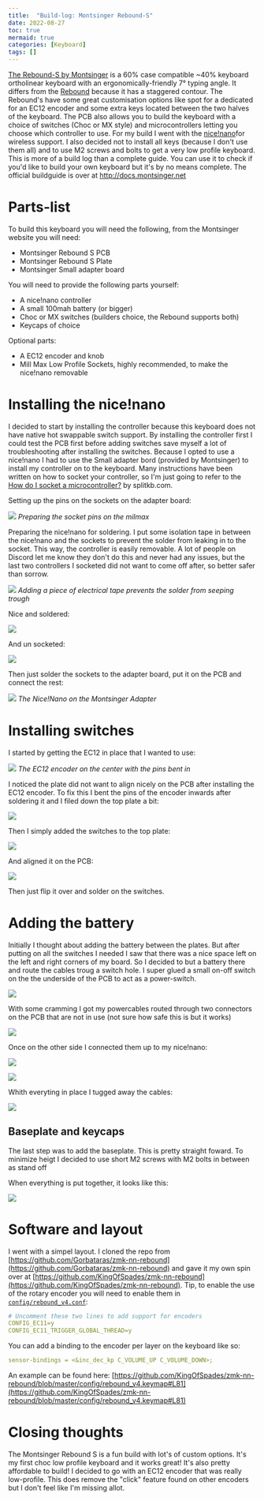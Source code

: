 ```yaml
---
title:  "Build-log: Montsinger Rebound-S"
date: 2022-08-27
toc: true
mermaid: true
categories: [Keyboard]
tags: []
---
```


[The Rebound-S by Montsinger](https://store.montsinger.net/products/rebound-s) is a 60% case compatible ~40% keyboard ortholinear keyboard with an ergonomically-friendly 7° typing angle. It differs from the [Rebound](https://store.montsinger.net/products/rebound) because it has a  staggered contour. The Rebound's have some great customisation options like spot for a dedicated for an EC12 encoder and some extra keys located between the two halves of the keyboard. The PCB also allows you to build the keyboard with a choice of switches (Choc or MX style) and microcontrollers letting you choose which controller to use.
For my build I went with the [nice!nano](https://nicekeyboards.com/nice-nano/)for wireless support. I also decided not to install all keys (because I don't use them all) and to use M2 screws and bolts to get a very low profile keyboard.
This is more of a build log than a complete guide. You can use it to check if you'd like to build your own keyboard but it's by no means complete. The official buildguide is over at http://docs.montsinger.net

# Parts-list

To build this keyboard you will need the following, from the Montsinger website you will need:

- Montsinger Rebound S PCB
- Montsinger Rebound S Plate
- Montsinger Small adapter board

You will need to provide the following parts yourself:

- A nice!nano controller
- A small 100mah battery (or bigger)
- Choc or MX switches (builders choice, the Rebound supports both)
- Keycaps of choice

Optional parts:

- A EC12 encoder and knob
- Mill Max Low Profile Sockets, highly recommended, to make the nice!nano removable 

# Installing the nice!nano

I decided to start by installing the controller because this keyboard does not have native hot swappable switch support. By installing the controller first I could test the PCB first before adding switches save myself a lot of troubleshooting after installing the switches. Because I opted to use a nice!nano I had to use the Small adapter bord (provided by Montsinger) to install my controller on to the keyboard.
Many instructions have been written on how to socket your controller, so I'm just going to refer to the [How do I socket a microcontroller?](https://docs.splitkb.com/hc/en-us/articles/360011263059) by splitkb.com.

Setting up the pins on the sockets on the adapter board:

![](/assets/images/montsinger/20220901214744.jpg)
_Preparing the socket pins on the milmax_

Preparing the nice!nano for soldering. I put some isolation tape in between the nice!nano and the sockets to prevent the solder from leaking in to the socket. This way, the controller is easily removable. A lot of people on Discord let me know they don't do this and never had any issues, but the last two controllers I socketed did not want to come off after, so better safer than sorrow.

![](/assets/images/montsinger/20220901214243.jpg)
_Adding a piece of electrical tape prevents the solder from seeping trough_

Nice and soldered:

![](/assets/images/montsinger/20220901214446.jpg)

And un socketed:

![](/assets/images/montsinger/20220901214513.jpg)

Then just solder the sockets to the adapter board, put it on the PCB and connect the rest:

![](/assets/images/montsinger/20220901214919.jpg)
_The Nice!Nano on the Montsinger Adapter_

# Installing switches

I started by getting the EC12 in place that I wanted to use:

![](/assets/images/montsinger/20220901214956.jpg)
_The EC12 encoder on the center with the pins bent in_

I noticed the plate did not want to align nicely on the PCB after installing the EC12 encoder. To fix this I bent the pins of the encoder inwards after soldering it and I filed down the top plate a bit:

![](/assets/images/montsinger/IMG_6850.jpg)

Then I simply added the switches to the top plate:

![](/assets/images/montsinger/IMG_6845.jpg)

And aligned it on the PCB:

![](/assets/images/montsinger/IMG_6848.jpg)

Then just flip it over and solder on the switches.

# Adding the battery

Initially I thought about adding the battery between the plates. But after putting on all the switches I needed I saw that there was a nice space left on the left and right corners of my board. So I decided to but a battery there and route the cables troug a switch hole. I super glued a small on-off switch on the the underside of the PCB to act as a power-switch.

![](/assets/images/montsinger/IMG_7285.jpg)

With some cramming I got my powercables routed through two connectors on the PCB that are not in use (not sure how safe this is but it works)

![](/assets/images/montsinger/IMG_7274.jpg)

Once on the other side I connected them up to my nice!nano:

![](/assets/images/montsinger/IMG_7273.jpg)

![](/assets/images/montsinger/20220901220740.jpg)

Whith everyting in place I tugged away the cables:

![](/assets/images/montsinger/IMG_7277.jpg)

## Baseplate and keycaps

The last step was to add the baseplate. This is pretty straight foward. To minimize heigt I decided to use short M2 screws with M2 bolts in between as stand off

When everything is put together, it looks like this:

![](/assets/images/montsinger/IMG_7294.jpg)

# Software and layout

I went with a simpel layout. I cloned the repo from [https://github.com/Gorbataras/zmk-nn-rebound](https://github.com/Gorbataras/zmk-nn-rebound) and gave it my own spin over at [https://github.com/KingOfSpades/zmk-nn-rebound](https://github.com/KingOfSpades/zmk-nn-rebound).
Tip, to enable the use of the rotary encoder you will need to enable them in [`config/rebound_v4.conf`](https://github.com/KingOfSpades/zmk-nn-rebound/blob/master/config/rebound_v4.conf#L4):

```yaml
# Uncomment these two lines to add support for encoders
CONFIG_EC11=y
CONFIG_EC11_TRIGGER_GLOBAL_THREAD=y
```

You can add a binding to the encoder per layer on the keyboard like so:

```yaml
sensor-bindings = <&inc_dec_kp C_VOLUME_UP C_VOLUME_DOWN>;
```

An example can be found here: [https://github.com/KingOfSpades/zmk-nn-rebound/blob/master/config/rebound_v4.keymap#L81](https://github.com/KingOfSpades/zmk-nn-rebound/blob/master/config/rebound_v4.keymap#L81)

# Closing thoughts

The Montsinger Rebound S is a fun build with lot's of custom options. It's my first choc low profile keyboard and it works great! It's also pretty affordable to build! I decided to go with an EC12 encoder that was really low-profile. This does remove the "click" feature found on other encoders but I don't feel like I'm missing allot. 